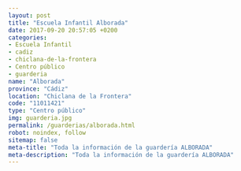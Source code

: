 ```yaml
---
layout: post
title: "Escuela Infantil Alborada"
date: 2017-09-20 20:57:05 +0200
categories:
- Escuela Infantil
- cadiz
- chiclana-de-la-frontera
- Centro público
- guarderia
name: "Alborada"
province: "Cádiz"
location: "Chiclana de la Frontera"
code: "11011421"
type: "Centro público"
img: guarderia.jpg
permalink: /guarderias/alborada.html
robot: noindex, follow
sitemap: false
meta-title: "Toda la información de la guardería ALBORADA"
meta-description: "Toda la información de la guardería ALBORADA"
---
```

